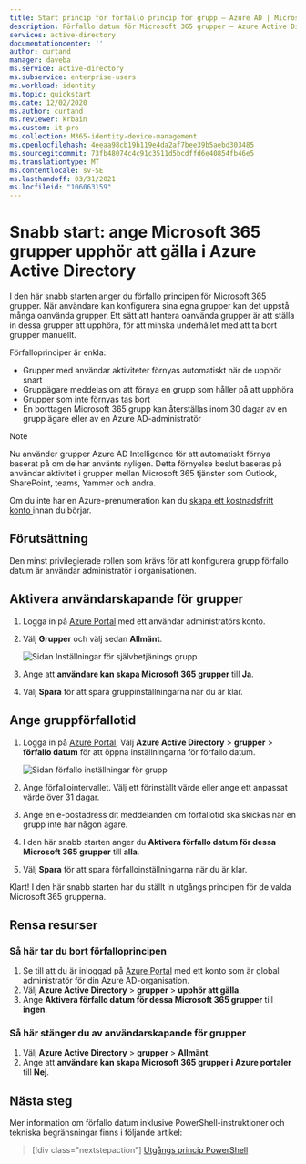 ```yaml
---
title: Start princip för förfallo princip för grupp – Azure AD | Microsoft Docs
description: Förfallo datum för Microsoft 365 grupper – Azure Active Directory
services: active-directory
documentationcenter: ''
author: curtand
manager: daveba
ms.service: active-directory
ms.subservice: enterprise-users
ms.workload: identity
ms.topic: quickstart
ms.date: 12/02/2020
ms.author: curtand
ms.reviewer: krbain
ms.custom: it-pro
ms.collection: M365-identity-device-management
ms.openlocfilehash: 4eeaa98cb19b119e4da2af7bee39b5aebd303485
ms.sourcegitcommit: 73fb48074c4c91c3511d5bcdffd6e40854fb46e5
ms.translationtype: MT
ms.contentlocale: sv-SE
ms.lasthandoff: 03/31/2021
ms.locfileid: "106063159"
---
```

# <a name="quickstart-set-microsoft-365-groups-to-expire-in-azure-active-directory"></a>Snabb start: ange Microsoft 365 grupper upphör att gälla i Azure Active Directory

I den här snabb starten anger du förfallo principen för Microsoft 365 grupper. När användare kan konfigurera sina egna grupper kan det uppstå många oanvända grupper. Ett sätt att hantera oanvända grupper är att ställa in dessa grupper att upphöra, för att minska underhållet med att ta bort grupper manuellt.

Förfalloprinciper är enkla:

- Grupper med användar aktiviteter förnyas automatiskt när de upphör snart
- Gruppägare meddelas om att förnya en grupp som håller på att upphöra
- Grupper som inte förnyas tas bort
- En borttagen Microsoft 365 grupp kan återställas inom 30 dagar av en grupp ägare eller av en Azure AD-administratör

> [!NOTE]
> Nu använder grupper Azure AD Intelligence för att automatiskt förnya baserat på om de har använts nyligen. Detta förnyelse beslut baseras på användar aktivitet i grupper mellan Microsoft 365 tjänster som Outlook, SharePoint, teams, Yammer och andra.

Om du inte har en Azure-prenumeration kan du [skapa ett kostnadsfritt konto ](https://azure.microsoft.com/free/) innan du börjar.

## <a name="prerequisite"></a>Förutsättning

 Den minst privilegierade rollen som krävs för att konfigurera grupp förfallo datum är användar administratör i organisationen.

## <a name="turn-on-user-creation-for-groups"></a>Aktivera användarskapande för grupper

1. Logga in på [Azure Portal](https://portal.azure.com) med ett användar administratörs konto.

2. Välj **Grupper** och välj sedan **Allmänt**.
  
   ![Sidan Inställningar för självbetjänings grupp](./media/groups-quickstart-expiration/self-service-settings.png)

3. Ange att  **användare kan skapa Microsoft 365 grupper** till **Ja**.

4. Välj **Spara** för att spara gruppinställningarna när du är klar.

## <a name="set-group-expiration"></a>Ange gruppförfallotid

1. Logga in på [Azure Portal](https://portal.azure.com), Välj **Azure Active Directory**  >  **grupper**  >  **förfallo datum** för att öppna inställningarna för förfallo datum.
  
   ![Sidan förfallo inställningar för grupp](./media/groups-quickstart-expiration/expiration-settings.png)

2. Ange förfallointervallet. Välj ett förinställt värde eller ange ett anpassat värde över 31 dagar. 

3. Ange en e-postadress dit meddelanden om förfallotid ska skickas när en grupp inte har någon ägare.

4. I den här snabb starten anger du **Aktivera förfallo datum för dessa Microsoft 365 grupper** till **alla**.

5. Välj **Spara** för att spara förfalloinställningarna när du är klar.

Klart! I den här snabb starten har du ställt in utgångs principen för de valda Microsoft 365 grupperna.

## <a name="clean-up-resources"></a>Rensa resurser

### <a name="to-remove-the-expiration-policy"></a>Så här tar du bort förfalloprincipen

1. Se till att du är inloggad på [Azure Portal](https://portal.azure.com) med ett konto som är global administratör för din Azure AD-organisation.
2. Välj **Azure Active Directory**  >  **grupper**  >  **upphör att gälla**.
3. Ange **Aktivera förfallo datum för dessa Microsoft 365 grupper** till **ingen**.

### <a name="to-turn-off-user-creation-for-groups"></a>Så här stänger du av användarskapande för grupper

1. Välj **Azure Active Directory**  >  **grupper**  >  **Allmänt**. 
2. Ange att **användare kan skapa Microsoft 365 grupper i Azure portaler** till **Nej**.

## <a name="next-steps"></a>Nästa steg

Mer information om förfallo datum inklusive PowerShell-instruktioner och tekniska begränsningar finns i följande artikel:

> [!div class="nextstepaction"]
> [Utgångs princip PowerShell](groups-lifecycle.md)
